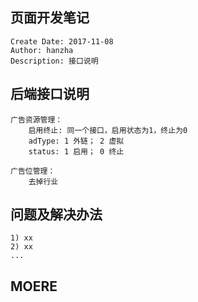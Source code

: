 ## 页面开发笔记
    Create Date: 2017-11-08
    Author: hanzha
    Description: 接口说明
## 后端接口说明
    广告资源管理：
        启用终止: 同一个接口，启用状态为1，终止为0
        adType: 1 外链； 2 虚拟
        status: 1 启用； 0 终止
    
    广告位管理：
        去掉行业
        
    
## 问题及解决办法
    1) xx
    2) xx
    ...
## MOERE